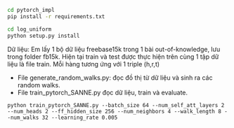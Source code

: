 ```bash
cd pytorch_impl
pip install -r requirements.txt

cd log_uniform
python setup.py install
```


Dữ liệu: Em lấy 1 bộ dữ liệu freebase15k trong 1 bài out-of-knowledge, lưu trong folder fb15k. Hiện tại train và test được thực hiện trên cùng 1 tập dữ liệu là file train. Mỗi hàng tương ứng với 1 triple (h,r,t)
- File generate_random_walks.py: đọc đồ thị từ dữ liệu và sinh ra các random walks.
- File train_pytorch_SANNE.py đọc dữ liệu, train và evaluate.


```
python train_pytorch_SANNE.py --batch_size 64 --num_self_att_layers 2 --num_heads 2 --ff_hidden_size 256 --num_neighbors 4 --walk_length 8 --num_walks 32 --learning_rate 0.005
```
